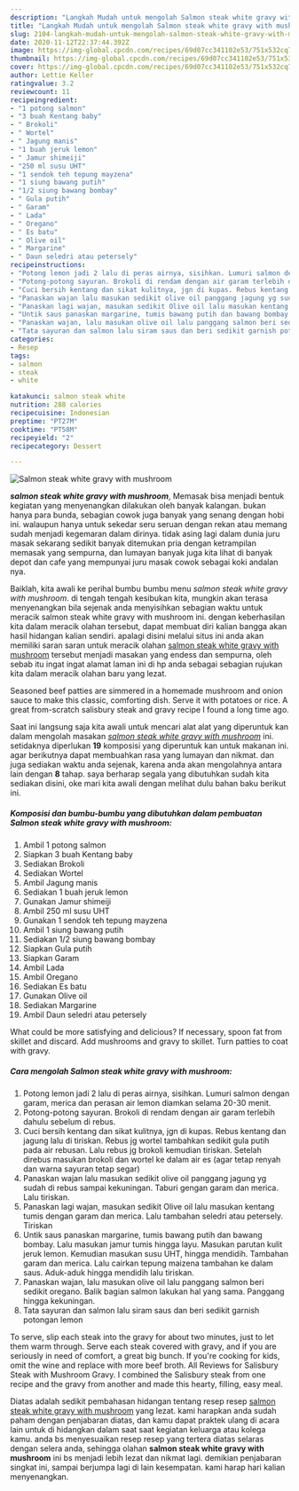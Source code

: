 ```yaml
---
description: "Langkah Mudah untuk mengolah Salmon steak white gravy with mushroom, Menggugah Selera"
title: "Langkah Mudah untuk mengolah Salmon steak white gravy with mushroom, Menggugah Selera"
slug: 2104-langkah-mudah-untuk-mengolah-salmon-steak-white-gravy-with-mushroom-menggugah-selera
date: 2020-11-12T22:37:44.392Z
image: https://img-global.cpcdn.com/recipes/69d07cc341102e53/751x532cq70/salmon-steak-white-gravy-with-mushroom-foto-resep-utama.jpg
thumbnail: https://img-global.cpcdn.com/recipes/69d07cc341102e53/751x532cq70/salmon-steak-white-gravy-with-mushroom-foto-resep-utama.jpg
cover: https://img-global.cpcdn.com/recipes/69d07cc341102e53/751x532cq70/salmon-steak-white-gravy-with-mushroom-foto-resep-utama.jpg
author: Lettie Keller
ratingvalue: 3.2
reviewcount: 11
recipeingredient:
- "1 potong salmon"
- "3 buah Kentang baby"
- " Brokoli"
- " Wortel"
- " Jagung manis"
- "1 buah jeruk lemon"
- " Jamur shimeiji"
- "250 ml susu UHT"
- "1 sendok teh tepung mayzena"
- "1 siung bawang putih"
- "1/2 siung bawang bombay"
- " Gula putih"
- " Garam"
- " Lada"
- " Oregano"
- " Es batu"
- " Olive oil"
- " Margarine"
- " Daun seledri atau petersely"
recipeinstructions:
- "Potong lemon jadi 2 lalu di peras airnya, sisihkan. Lumuri salmon dengan garam, merica dan perasan air lemon diamkan selama 20-30 menit."
- "Potong-potong sayuran. Brokoli di rendam dengan air garam terlebih dahulu sebelum di rebus."
- "Cuci bersih kentang dan sikat kulitnya, jgn di kupas. Rebus kentang dan jagung lalu di tiriskan. Rebus jg wortel tambahkan sedikit gula putih pada air rebusan. Lalu rebus jg brokoli kemudian tiriskan. Setelah direbus masukan brokoli dan wortel ke dalam air es (agar tetap renyah dan warna sayuran tetap segar)"
- "Panaskan wajan lalu masukan sedikit olive oil panggang jagung yg sudah di rebus sampai kekuningan. Taburi gengan garam dan merica. Lalu tiriskan."
- "Panaskan lagi wajan, masukan sedikit Olive oil lalu masukan kentang tumis dengan garam dan merica. Lalu tambahan seledri atau petersely. Tiriskan"
- "Untik saus panaskan margarine, tumis bawang putih dan bawang bombay. Lalu masukan jamur tumis hingga layu. Masukan parutan kulit jeruk lemon. Kemudian masukan susu UHT, hingga mendidih. Tambahan garam dan merica. Lalu cairkan tepung maizena tambahan ke dalam saus. Aduk-aduk hingga mendidih lalu tiriskan."
- "Panaskan wajan, lalu masukan olive oil lalu panggang salmon beri sedikit oregano. Balik bagian salmon lakukan hal yang sama. Panggang hingga kekuningan."
- "Tata sayuran dan salmon lalu siram saus dan beri sedikit garnish potongan lemon"
categories:
- Resep
tags:
- salmon
- steak
- white

katakunci: salmon steak white 
nutrition: 288 calories
recipecuisine: Indonesian
preptime: "PT27M"
cooktime: "PT58M"
recipeyield: "2"
recipecategory: Dessert

---
```



![Salmon steak white gravy with mushroom](https://img-global.cpcdn.com/recipes/69d07cc341102e53/751x532cq70/salmon-steak-white-gravy-with-mushroom-foto-resep-utama.jpg)

<b><i>salmon steak white gravy with mushroom</i></b>, Memasak bisa menjadi bentuk kegiatan yang menyenangkan dilakukan oleh banyak kalangan. bukan hanya para bunda, sebagian cowok juga banyak yang senang dengan hobi ini. walaupun hanya untuk sekedar seru seruan dengan rekan atau memang sudah menjadi kegemaran dalam dirinya. tidak asing lagi dalam dunia juru masak sekarang sedikit banyak ditemukan pria dengan ketrampilan memasak yang sempurna, dan lumayan banyak juga kita lihat di banyak depot dan cafe yang mempunyai juru masak cowok sebagai koki andalan nya.

Baiklah, kita awali ke perihal bumbu bumbu menu <i>salmon steak white gravy with mushroom</i>. di tengah tengah kesibukan kita, mungkin akan terasa menyenangkan bila sejenak anda menyisihkan sebagian waktu untuk meracik salmon steak white gravy with mushroom ini. dengan keberhasilan kita dalam meracik olahan tersebut, dapat membuat diri kalian bangga akan hasil hidangan kalian sendiri. apalagi disini melalui situs ini anda akan memiliki saran saran untuk meracik olahan <u>salmon steak white gravy with mushroom</u> tersebut menjadi masakan yang endess dan sempurna, oleh sebab itu ingat ingat alamat laman ini di hp anda sebagai sebagian rujukan kita dalam meracik olahan baru yang lezat.

Seasoned beef patties are simmered in a homemade mushroom and onion sauce to make this classic, comforting dish. Serve it with potatoes or rice. A great from-scratch salisbury steak and gravy recipe I found a long time ago.


Saat ini langsung saja kita awali untuk mencari alat alat yang diperuntuk kan dalam mengolah masakan <u><i>salmon steak white gravy with mushroom</i></u> ini. setidaknya diperlukan <b>19</b> komposisi yang diperuntuk kan untuk makanan ini. agar berikutnya dapat membuahkan rasa yang lumayan dan nikmat. dan juga sediakan waktu anda sejenak, karena anda akan mengolahnya antara lain dengan <b>8</b> tahap. saya berharap segala yang dibutuhkan sudah kita sediakan disini, oke mari kita awali dengan melihat dulu bahan baku berikut ini.

<!--inarticleads1-->

##### Komposisi dan bumbu-bumbu yang dibutuhkan dalam pembuatan Salmon steak white gravy with mushroom:

1. Ambil 1 potong salmon
1. Siapkan 3 buah Kentang baby
1. Sediakan  Brokoli
1. Sediakan  Wortel
1. Ambil  Jagung manis
1. Sediakan 1 buah jeruk lemon
1. Gunakan  Jamur shimeiji
1. Ambil 250 ml susu UHT
1. Gunakan 1 sendok teh tepung mayzena
1. Ambil 1 siung bawang putih
1. Sediakan 1/2 siung bawang bombay
1. Siapkan  Gula putih
1. Siapkan  Garam
1. Ambil  Lada
1. Ambil  Oregano
1. Sediakan  Es batu
1. Gunakan  Olive oil
1. Sediakan  Margarine
1. Ambil  Daun seledri atau petersely


What could be more satisfying and delicious? If necessary, spoon fat from skillet and discard. Add mushrooms and gravy to skillet. Turn patties to coat with gravy. 

<!--inarticleads2-->

##### Cara mengolah Salmon steak white gravy with mushroom:

1. Potong lemon jadi 2 lalu di peras airnya, sisihkan. Lumuri salmon dengan garam, merica dan perasan air lemon diamkan selama 20-30 menit.
1. Potong-potong sayuran. Brokoli di rendam dengan air garam terlebih dahulu sebelum di rebus.
1. Cuci bersih kentang dan sikat kulitnya, jgn di kupas. Rebus kentang dan jagung lalu di tiriskan. Rebus jg wortel tambahkan sedikit gula putih pada air rebusan. Lalu rebus jg brokoli kemudian tiriskan. Setelah direbus masukan brokoli dan wortel ke dalam air es (agar tetap renyah dan warna sayuran tetap segar)
1. Panaskan wajan lalu masukan sedikit olive oil panggang jagung yg sudah di rebus sampai kekuningan. Taburi gengan garam dan merica. Lalu tiriskan.
1. Panaskan lagi wajan, masukan sedikit Olive oil lalu masukan kentang tumis dengan garam dan merica. Lalu tambahan seledri atau petersely. Tiriskan
1. Untik saus panaskan margarine, tumis bawang putih dan bawang bombay. Lalu masukan jamur tumis hingga layu. Masukan parutan kulit jeruk lemon. Kemudian masukan susu UHT, hingga mendidih. Tambahan garam dan merica. Lalu cairkan tepung maizena tambahan ke dalam saus. Aduk-aduk hingga mendidih lalu tiriskan.
1. Panaskan wajan, lalu masukan olive oil lalu panggang salmon beri sedikit oregano. Balik bagian salmon lakukan hal yang sama. Panggang hingga kekuningan.
1. Tata sayuran dan salmon lalu siram saus dan beri sedikit garnish potongan lemon


To serve, slip each steak into the gravy for about two minutes, just to let them warm through. Serve each steak covered with gravy, and if you are seriously in need of comfort, a great big bunch. If you&#39;re cooking for kids, omit the wine and replace with more beef broth. All Reviews for Salisbury Steak with Mushroom Gravy. I combined the Salisbury steak from one recipe and the gravy from another and made this hearty, filling, easy meal. 

Diatas adalah sedikit pembahasan hidangan tentang resep resep <u>salmon steak white gravy with mushroom</u> yang lezat. kami harapkan anda sudah paham dengan penjabaran diatas, dan kamu dapat praktek ulang di acara lain untuk di hidangkan dalam saat saat kegiatan keluarga atau kolega kamu. anda bs menyesuaikan resep resep yang tertera diatas selaras dengan selera anda, sehingga olahan <b>salmon steak white gravy with mushroom</b> ini bs menjadi lebih lezat dan nikmat lagi. demikian penjabaran singkat ini, sampai berjumpa lagi di lain kesempatan. kami harap hari kalian menyenangkan.
